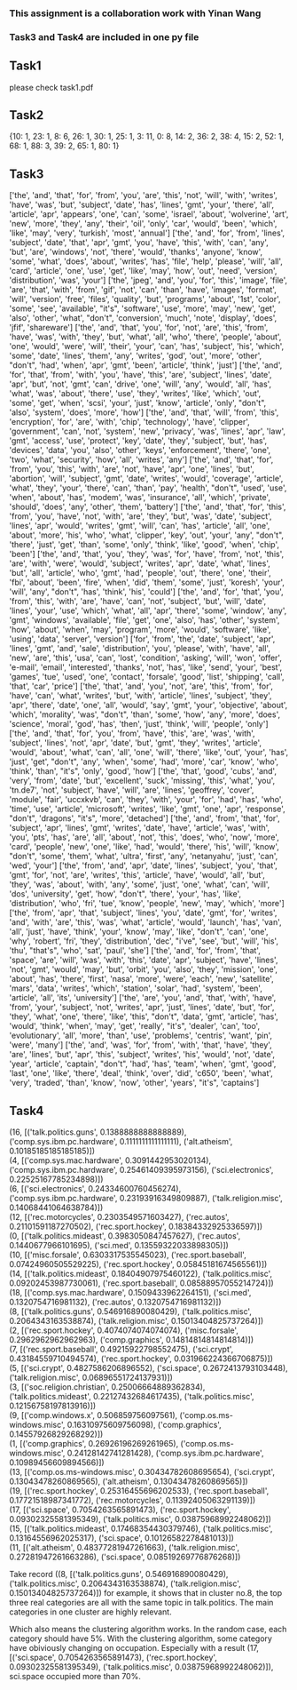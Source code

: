 ### This assignment is a collaboration work with Yinan Wang
### Task3 and Task4 are included in one py file

## Task1
please check task1.pdf

## Task2 
{10: 1, 23: 1, 8: 6, 26: 1, 30: 1, 25: 1, 3: 11, 0: 8, 14: 2, 36: 2, 38: 4, 15: 2, 52: 1, 68: 1, 88: 3, 39: 2, 65: 1, 80: 1}

## Task3
['the', 'and', 'that', 'for', 'from', 'you', 'are', 'this', 'not', 'will', 'with', 'writes', 'have', 'was', 'but', 'subject', 'date', 'has', 'lines', 'gmt', 'your', 'there', 'all', 'article', 'apr', 'appears', 'one', 'can', 'some', 'israel', 'about', 'wolverine', 'art', 'new', 'more', 'they', 'any', 'their', 'oil', 'only', 'car', 'would', 'been', 'which', 'like', 'may', 'very', 'turkish', 'most', 'annual']
['the', 'and', 'for', 'from', 'lines', 'subject', 'date', 'that', 'apr', 'gmt', 'you', 'have', 'this', 'with', 'can', 'any', 'but', 'are', 'windows', 'not', 'there', 'would', 'thanks', 'anyone', 'know', 'some', 'what', 'does', 'about', 'writes', 'has', 'file', 'help', 'please', 'will', 'all', 'card', 'article', 'one', 'use', 'get', 'like', 'may', 'how', 'out', 'need', 'version', 'distribution', 'was', 'your']
['the', 'jpeg', 'and', 'you', 'for', 'this', 'image', 'file', 'are', 'that', 'with', 'from', 'gif', 'not', 'can', 'than', 'have', 'images', 'format', 'will', 'version', 'free', 'files', 'quality', 'but', 'programs', 'about', '1st', 'color', 'some', 'see', 'available', "it's", 'software', 'use', 'more', 'may', 'new', 'get', 'also', 'other', 'what', "don't", 'conversion', 'much', 'note', 'display', 'does', 'jfif', 'shareware']
['the', 'and', 'that', 'you', 'for', 'not', 'are', 'this', 'from', 'have', 'was', 'with', 'they', 'but', 'what', 'all', 'who', 'there', 'people', 'about', 'one', 'would', 'were', 'will', 'their', 'your', 'can', 'has', 'subject', 'his', 'which', 'some', 'date', 'lines', 'them', 'any', 'writes', 'god', 'out', 'more', 'other', "don't", 'had', 'when', 'apr', 'gmt', 'been', 'article', 'think', 'just']
['the', 'and', 'for', 'that', 'from', 'with', 'you', 'have', 'this', 'are', 'subject', 'lines', 'date', 'apr', 'but', 'not', 'gmt', 'can', 'drive', 'one', 'will', 'any', 'would', 'all', 'has', 'what', 'was', 'about', 'there', 'use', 'they', 'writes', 'like', 'which', 'out', 'some', 'get', 'when', 'scsi', 'your', 'just', 'know', 'article', 'only', "don't", 'also', 'system', 'does', 'more', 'how']
['the', 'and', 'that', 'will', 'from', 'this', 'encryption', 'for', 'are', 'with', 'chip', 'technology', 'have', 'clipper', 'government', 'can', 'not', 'system', 'new', 'privacy', 'was', 'lines', 'apr', 'law', 'gmt', 'access', 'use', 'protect', 'key', 'date', 'they', 'subject', 'but', 'has', 'devices', 'data', 'you', 'also', 'other', 'keys', 'enforcement', 'there', 'one', 'two', 'what', 'security', 'how', 'all', 'writes', 'any']
['the', 'and', 'that', 'for', 'from', 'you', 'this', 'with', 'are', 'not', 'have', 'apr', 'one', 'lines', 'but', 'abortion', 'will', 'subject', 'gmt', 'date', 'writes', 'would', 'coverage', 'article', 'what', 'they', 'your', 'there', 'can', 'than', 'pay', 'health', "don't", 'used', 'use', 'when', 'about', 'has', 'modem', 'was', 'insurance', 'all', 'which', 'private', 'should', 'does', 'any', 'other', 'them', 'battery']
['the', 'and', 'that', 'for', 'this', 'from', 'you', 'have', 'not', 'with', 'are', 'they', 'but', 'was', 'date', 'subject', 'lines', 'apr', 'would', 'writes', 'gmt', 'will', 'can', 'has', 'article', 'all', 'one', 'about', 'more', 'his', 'who', 'what', 'clipper', 'key', 'out', 'your', 'any', "don't", 'there', 'just', 'get', 'than', 'some', 'only', 'think', 'like', 'good', 'when', 'chip', 'been']
['the', 'and', 'that', 'you', 'they', 'was', 'for', 'have', 'from', 'not', 'this', 'are', 'with', 'were', 'would', 'subject', 'writes', 'apr', 'date', 'what', 'lines', 'but', 'all', 'article', 'who', 'gmt', 'had', 'people', 'out', 'there', 'one', 'their', 'fbi', 'about', 'been', 'fire', 'when', 'did', 'them', 'some', 'just', 'koresh', 'your', 'will', 'any', "don't", 'has', 'think', 'his', 'could']
['the', 'and', 'for', 'that', 'you', 'from', 'this', 'with', 'are', 'have', 'can', 'not', 'subject', 'but', 'will', 'date', 'lines', 'your', 'use', 'which', 'what', 'all', 'apr', 'there', 'some', 'window', 'any', 'gmt', 'windows', 'available', 'file', 'get', 'one', 'also', 'has', 'other', 'system', 'how', 'about', 'when', 'may', 'program', 'more', 'would', 'software', 'like', 'using', 'data', 'server', 'version']
['for', 'from', 'the', 'date', 'subject', 'apr', 'lines', 'gmt', 'and', 'sale', 'distribution', 'you', 'please', 'with', 'have', 'all', 'new', 'are', 'this', 'usa', 'can', 'lost', 'condition', 'asking', 'will', 'won', 'offer', 'e-mail', 'email', 'interested', 'thanks', 'not', 'has', 'like', 'send', 'your', 'best', 'games', 'tue', 'used', 'one', 'contact', 'forsale', 'good', 'list', 'shipping', 'call', 'that', 'car', 'price']
['the', 'that', 'and', 'you', 'not', 'are', 'this', 'from', 'for', 'have', 'can', 'what', 'writes', 'but', 'with', 'article', 'lines', 'subject', 'they', 'apr', 'there', 'date', 'one', 'all', 'would', 'say', 'gmt', 'your', 'objective', 'about', 'which', 'morality', 'was', "don't", 'than', 'some', 'how', 'any', 'more', 'does', 'science', 'moral', 'god', 'has', 'then', 'just', 'think', 'will', 'people', 'only']
['the', 'and', 'that', 'for', 'you', 'from', 'have', 'this', 'are', 'was', 'with', 'subject', 'lines', 'not', 'apr', 'date', 'but', 'gmt', 'they', 'writes', 'article', 'would', 'about', 'what', 'can', 'all', 'one', 'will', 'there', 'like', 'out', 'your', 'has', 'just', 'get', "don't", 'any', 'when', 'some', 'had', 'more', 'car', 'know', 'who', 'think', 'than', "it's", 'only', 'good', 'how']
['the', 'that', 'good', 'cubs', 'and', 'very', 'from', 'date', 'but', 'excellent', 'suck', 'missing', 'this', 'what', 'you', 'tn.de7', 'not', 'subject', 'have', 'will', 'are', 'lines', 'geoffrey', 'cover', 'module', 'fair', 'uccxkvb', 'can', 'they', 'with', 'your', 'for', 'had', 'has', 'who', 'time', 'use', 'article', 'microsoft', 'writes', 'like', 'gmt', 'one', 'apr', 'response', "don't", 'dragons', "it's", 'more', 'detached']
['the', 'and', 'from', 'that', 'for', 'subject', 'apr', 'lines', 'gmt', 'writes', 'date', 'have', 'article', 'was', 'with', 'you', 'pts', 'has', 'are', 'all', 'about', 'not', 'this', 'does', 'who', 'now', 'more', 'card', 'people', 'new', 'one', 'like', 'had', 'would', 'there', 'his', 'will', 'know', "don't", 'some', 'them', 'what', 'ultra', 'first', 'any', 'netanyahu', 'just', 'can', 'wed', 'your']
['the', 'from', 'and', 'apr', 'date', 'lines', 'subject', 'you', 'that', 'gmt', 'for', 'not', 'are', 'writes', 'this', 'article', 'have', 'would', 'all', 'but', 'they', 'was', 'about', 'with', 'any', 'some', 'just', 'one', 'what', 'can', 'will', 'dos', 'university', 'get', 'how', "don't", 'there', 'your', 'has', 'like', 'distribution', 'who', 'fri', 'tue', 'know', 'people', 'new', 'may', 'which', 'more']
['the', 'from', 'apr', 'that', 'subject', 'lines', 'you', 'date', 'gmt', 'for', 'writes', 'and', 'with', 'are', 'this', 'was', 'what', 'article', 'would', 'launch', 'has', 'van', 'all', 'just', 'have', 'think', 'your', 'know', 'may', 'like', "don't", 'can', 'one', 'why', 'robert', 'fri', 'they', 'distribution', 'dec', "i've", 'see', 'but', 'will', 'his', 'thu', "that's", 'who', 'sat', 'paul', 'she']
['the', 'and', 'for', 'from', 'that', 'space', 'are', 'will', 'was', 'with', 'this', 'date', 'apr', 'subject', 'have', 'lines', 'not', 'gmt', 'would', 'may', 'but', 'orbit', 'you', 'also', 'they', 'mission', 'one', 'about', 'has', 'there', 'first', 'nasa', 'more', 'were', 'each', 'new', 'satellite', 'mars', 'data', 'writes', 'which', 'station', 'solar', 'had', 'system', 'been', 'article', 'all', 'its', 'university']
['the', 'are', 'you', 'and', 'that', 'with', 'have', 'from', 'your', 'subject', 'not', 'writes', 'apr', 'just', 'lines', 'date', 'but', 'for', 'they', 'what', 'one', 'there', 'like', 'this', "don't", 'data', 'gmt', 'article', 'has', 'would', 'think', 'when', 'may', 'get', 'really', "it's", 'dealer', 'can', 'too', 'evolutionary', 'all', 'more', 'than', 'use', 'problems', 'centris', 'want', 'pin', 'were', 'many']
['the', 'and', 'was', 'for', 'from', 'with', 'that', 'have', 'they', 'are', 'lines', 'but', 'apr', 'this', 'subject', 'writes', 'his', 'would', 'not', 'date', 'year', 'article', 'captain', "don't", 'had', 'has', 'team', 'when', 'gmt', 'good', 'last', 'one', 'like', 'there', 'deal', 'think', 'over', 'did', 'c650', 'been', 'what', 'very', 'traded', 'than', 'know', 'now', 'other', 'years', "it's", 'captains']



## Task4
(16, [('talk.politics.guns', 0.1388888888888889), ('comp.sys.ibm.pc.hardware', 0.1111111111111111), ('alt.atheism', 0.10185185185185185)])<br>
(4, [('comp.sys.mac.hardware', 0.3091442953020134), ('comp.sys.ibm.pc.hardware', 0.25461409395973156), ('sci.electronics', 0.22525167785234898)])<br>
(6, [('sci.electronics', 0.24334600760456274), ('comp.sys.ibm.pc.hardware', 0.23193916349809887), ('talk.religion.misc', 0.14068441064638784)])<br>
(12, [('rec.motorcycles', 0.2303549571603427), ('rec.autos', 0.21101591187270502), ('rec.sport.hockey', 0.18384332925336597)])<br>
(0, [('talk.politics.mideast', 0.3983050847457627), ('rec.autos', 0.1440677966101695), ('sci.med', 0.13559322033898305)])<br>
(10, [('misc.forsale', 0.6303317535545023), ('rec.sport.baseball', 0.07424960505529225), ('rec.sport.hockey', 0.05845181674565561)])<br>
(14, [('talk.politics.mideast', 0.18404907975460122), ('talk.politics.misc', 0.09202453987730061), ('rec.sport.baseball', 0.08588957055214724)])<br>
(18, [('comp.sys.mac.hardware', 0.1509433962264151), ('sci.med', 0.1320754716981132), ('rec.autos', 0.1320754716981132)])<br>
(8, [('talk.politics.guns', 0.546916890080429), ('talk.politics.misc', 0.2064343163538874), ('talk.religion.misc', 0.15013404825737264)])<br>
(2, [('rec.sport.hockey', 0.4074074074074074), ('misc.forsale', 0.2962962962962963), ('comp.graphics', 0.14814814814814814)])<br>
(7, [('rec.sport.baseball', 0.49215922798552475), ('sci.crypt', 0.43184559710494574), ('rec.sport.hockey', 0.031966224366706875)])<br>
(5, [('sci.crypt', 0.4827586206896552), ('sci.space', 0.2672413793103448), ('talk.religion.misc', 0.06896551724137931)])<br>
(3, [('soc.religion.christian', 0.25006664889362834), ('talk.politics.mideast', 0.22127432684617435), ('talk.politics.misc', 0.12156758197813916)])<br>
(9, [('comp.windows.x', 0.506859756097561), ('comp.os.ms-windows.misc', 0.16310975609756098), ('comp.graphics', 0.14557926829268292)])<br>
(1, [('comp.graphics', 0.26926196269261965), ('comp.os.ms-windows.misc', 0.24128142741281428), ('comp.sys.ibm.pc.hardware', 0.10989456609894566)])<br>
(13, [('comp.os.ms-windows.misc', 0.30434782608695654), ('sci.crypt', 0.13043478260869565), ('alt.atheism', 0.13043478260869565)])<br>
(19, [('rec.sport.hockey', 0.25316455696202533), ('rec.sport.baseball', 0.17721518987341772), ('rec.motorcycles', 0.11392405063291139)])<br>
(17, [('sci.space', 0.7054263565891473), ('rec.sport.hockey', 0.09302325581395349), ('talk.politics.misc', 0.03875968992248062)])<br>
(15, [('talk.politics.mideast', 0.17468354430379746), ('talk.politics.misc', 0.13164556962025317), ('sci.space', 0.10126582278481013)])<br>
(11, [('alt.atheism', 0.48377281947261663), ('talk.religion.misc', 0.27281947261663286), ('sci.space', 0.08519269776876268)])<br>


Take record ((8, [('talk.politics.guns', 0.546916890080429), ('talk.politics.misc', 0.2064343163538874), ('talk.religion.misc', 0.15013404825737264)]) for example, it shows that in cluster no.8, the top three real categories are all with the same topic in talk.politics. The main categories in one cluster are highly relevant.

Which also means the clustering algorithm works. In the random case, each category should have 5%. With the clustering algorithm, some category have obiviously changing on occupation. Especially with a result (17, [('sci.space', 0.7054263565891473), ('rec.sport.hockey', 0.09302325581395349), ('talk.politics.misc', 0.03875968992248062)]), sci.space occupied more than 70%.

